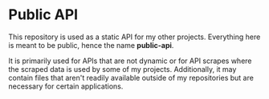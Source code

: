 # Public API

This repository is used as a static API for my other projects. Everything here is meant to be public, hence the name **public-api**.

It is primarily used for APIs that are not dynamic or for API scrapes where the scraped data is used by some of my projects. Additionally, it may contain files that aren't readily available outside of my repositories but are necessary for certain applications.
